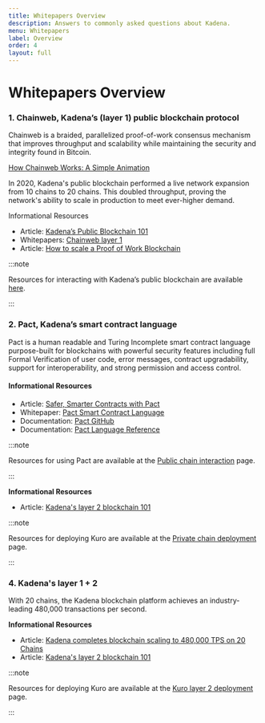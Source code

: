 ```yaml
---
title: Whitepapers Overview
description: Answers to commonly asked questions about Kadena.
menu: Whitepapers
label: Overview
order: 4
layout: full
---
```


# Whitepapers Overview

### 1. Chainweb, Kadena’s (layer 1) public blockchain protocol

Chainweb is a braided, parallelized proof-of-work consensus mechanism that
improves throughput and scalability while maintaining the security and integrity
found in Bitcoin.

[How Chainweb Works: A Simple Animation](https://www.youtube.com/watch?v=hYvXxFbsN6I 'How Chainweb Works: A Simple Animation')

In 2020, Kadena's public blockchain performed a live network expansion from 10
chains to 20 chains. This doubled throughput, proving the network's ability to
scale in production to meet ever-higher demand.

Informational Resources

- Article:
  [Kadena’s Public Blockchain 101](/blogchain/2019/all-about-chainweb-101-and-faqs-2019-02-01)
- Whitepapers: [Chainweb layer 1](/kadena/whitepapers/chainweb-layer-1)
- Article:
  [How to scale a Proof of Work Blockchain](/blogchain/2021/how-to-scale-a-proof-of-work-blockchain-2021-03-07)&#x20;

:::note

Resources for interacting with Kadena’s public blockchain are available
[here](/build/resources).

:::

### 2. Pact, Kadena’s smart contract language

Pact is a human readable and Turing Incomplete smart contract language
purpose-built for blockchains with powerful security features including full
Formal Verification of user code, error messages, contract upgradability,
support for interoperability, and strong permission and access control.

#### Informational Resources

- Article:
  [Safer, Smarter Contracts with Pact](../../blogchain/2019/safer-smarter-contracts-with-pact-2019-02-20.md)
- Whitepaper: [Pact Smart Contract Language](./pact-smart-contract-language.md)
- Documentation: [Pact GitHub](https://github.com/kadena-io/pact)
- Documentation: [Pact Language Reference](/pact/reference)

:::note

Resources for using Pact are available at the
[Public chain interaction](/kadena/kda/manage-kda#resourcesh20897285) page.

:::

**Informational Resources**

- Article:
  [Kadena's layer 2 blockchain 101](/blogchain/2019/scalablebft-kadenas-private-blockchain-101-2019-03-09.md)

:::note

Resources for deploying Kuro are available at the
[Private chain deployment](/build/resources) page.

:::

### 4. Kadena's layer 1 + 2

With 20 chains, the Kadena blockchain platform achieves an industry-leading
480,000 transactions per second.

**Informational Resources**

- Article:
  [Kadena completes blockchain scaling to 480,000 TPS on 20 Chains](/blogchain/2020/kadena-completes-hybrid-blockchain-scaling-to-480-000-transactions-per-second-on-20-chains-2020-08-20.md)
- Article:
  [Kadena's layer 2 blockchain 101](/blogchain/2019/scalablebft-kadenas-private-blockchain-101-2019-03-09.md)

:::note

Resources for deploying Kuro are available at the
[Kuro layer 2 deployment](/build/resources/kuro-layer-2) page.

:::
